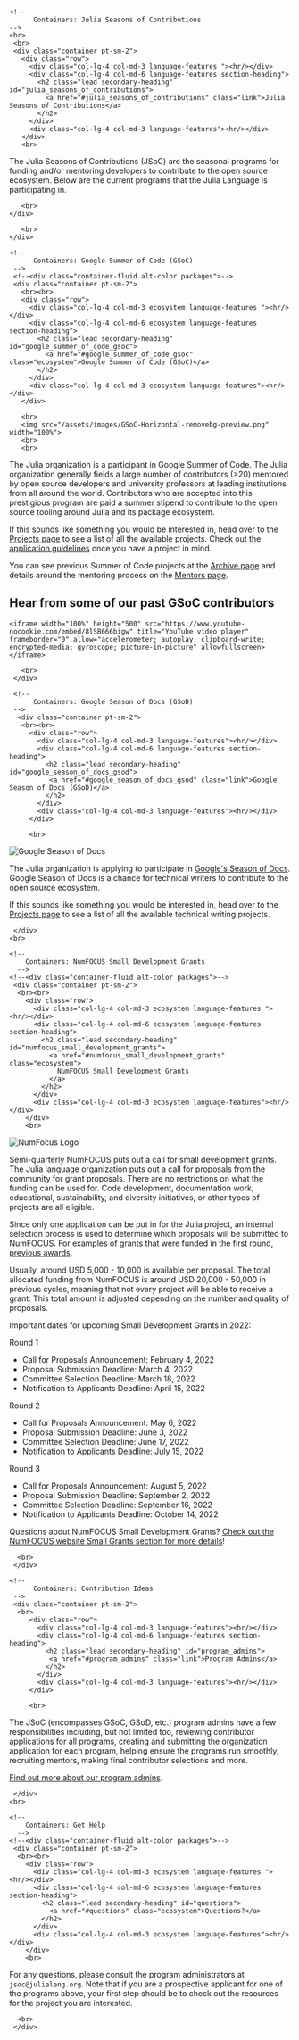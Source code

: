 ~~~
<!--
      Containers: Julia Seasons of Contributions
-->
<br>
 <br>
 <div class="container pt-sm-2">
   <div class="row">
     <div class="col-lg-4 col-md-3 language-features "><hr/></div>
     <div class="col-lg-4 col-md-6 language-features section-heading">
       <h2 class="lead secondary-heading" id="julia_seasons_of_contributions">
         <a href="#julia_seasons_of_contributions" class="link">Julia Seasons of Contributions</a>
       </h2>
     </div>
     <div class="col-lg-4 col-md-3 language-features"><hr/></div>
   </div>
   <br>
~~~

The Julia Seasons of Contributions (JSoC) are the seasonal programs for funding and/or mentoring developers to contribute to the open source ecosystem. Below are the current programs that the Julia Language is participating in.

~~~
   <br>
</div>
~~~

~~~
   <br>
</div>
~~~

~~~
<!--
      Containers: Google Summer of Code (GSoC)
 -->
 <!--<div class="container-fluid alt-color packages">-->
 <div class="container pt-sm-2">
   <br><br>
   <div class="row">
     <div class="col-lg-4 col-md-3 ecosystem language-features "><hr/></div>
     <div class="col-lg-4 col-md-6 ecosystem language-features section-heading">
       <h2 class="lead secondary-heading" id="google_summer_of_code_gsoc">
         <a href="#google_summer_of_code_gsoc" class="ecosystem">Google Summer of Code (GSoC)</a>
       </h2>
     </div>
     <div class="col-lg-4 col-md-3 ecosystem language-features"><hr/></div>
   </div>

   <br>
   <img src="/assets/images/GSoC-Horizontal-removebg-preview.png" width="100%">
   <br>
   <br>

~~~

The Julia organization is a participant in Google Summer of Code.
The Julia organization generally fields a large number of contributors (&gt;20) mentored by open source developers and university professors at leading institutions from all around the world.
Contributors who are accepted into this prestigious program are paid a summer stipend to contribute to the open source tooling around Julia and its package ecosystem.

If this sounds like something you would be interested in, head over to the [Projects page](/jsoc/projects/) to see a list of all the available projects. Check out the [application guidelines](/jsoc/guidelines/) once you have a project in mind.

You can see previous Summer of Code projects at the [Archive page](/jsoc/archive/) and details around the mentoring process on the [Mentors page](/jsoc/mentors/).

## Hear from some of our past GSoC contributors

~~~
<iframe width="100%" height="500" src="https://www.youtube-nocookie.com/embed/8lSB666bigw" title="YouTube video player" frameborder="0" allow="accelerometer; autoplay; clipboard-write; encrypted-media; gyroscope; picture-in-picture" allowfullscreen></iframe>
~~~

~~~
   <br>
 </div>
~~~

~~~
 <!--
      Containers: Google Season of Docs (GSoD)
 -->
  <div class="container pt-sm-2">
   <br><br>
     <div class="row">
       <div class="col-lg-4 col-md-3 language-features"><hr/></div>
       <div class="col-lg-4 col-md-6 language-features section-heading">
         <h2 class="lead secondary-heading" id="google_season_of_docs_gsod">
          <a href="#google_season_of_docs_gsod" class="link">Google Season of Docs (GSoD)</a>
         </h2>
       </div>
       <div class="col-lg-4 col-md-3 language-features"><hr/></div>
     </div>

     <br>
~~~
![Google Season of Docs](https://user-images.githubusercontent.com/35577566/114047222-5e27e800-983e-11eb-86fd-c8df3490634d.png)

The Julia organization is applying to participate in [Google's Season of Docs](https://developers.google.com/season-of-docs).
Google Season of Docs is a chance for technical writers to contribute to the open source ecosystem.

If this sounds like something you would be interested in, head over to the [Projects page](/jsoc/gsod/projects/) to see a list of all the available technical writing projects.

~~~
 </div>
<br>
~~~

~~~
<!--
    Containers: NumFOCUS Small Development Grants
  -->
<!--<div class="container-fluid alt-color packages">-->
 <div class="container pt-sm-2">
  <br><br>
    <div class="row">
      <div class="col-lg-4 col-md-3 ecosystem language-features "><hr/></div>
      <div class="col-lg-4 col-md-6 ecosystem language-features section-heading">
        <h2 class="lead secondary-heading" id="numfocus_small_development_grants">
          <a href="#numfocus_small_development_grants" class="ecosystem">
            NumFOCUS Small Development Grants
          </a>
        </h2>
      </div>
      <div class="col-lg-4 col-md-3 ecosystem language-features"><hr/></div>
    </div>
    <br>
~~~

![NumFocus Logo](https://user-images.githubusercontent.com/35577566/114047420-87487880-983e-11eb-83f1-2820cfe17942.png)

Semi-quarterly NumFOCUS puts out a call for small development grants.
The Julia language organization puts out a call for proposals from the community for grant proposals.
There are no restrictions on what the funding can be used for. Code development, documentation work, educational, sustainability, and diversity initiatives, or other types of projects are all eligible.

Since only one application can be put in for the Julia project, an internal selection process is used to determine which proposals will be submitted to NumFOCUS.
For examples of grants that were funded in the first round, [previous awards](https://numfocus.org/programs/sustainability#sdg).

Usually, around USD 5,000 - 10,000 is available per proposal.
The total allocated funding from NumFOCUS is around USD 20,000 - 50,000 in previous cycles, meaning that not every project will be able to receive a grant.
This total amount is adjusted depending on the number and quality of proposals.

Important dates for upcoming Small Development Grants in 2022:

Round 1
- Call for Proposals Announcement: February 4, 2022
- Proposal Submission Deadline: March 4, 2022
- Committee Selection Deadline: March 18, 2022
- Notification to Applicants Deadline: April 15, 2022

Round 2
- Call for Proposals Announcement: May 6, 2022
- Proposal Submission Deadline: June 3, 2022
- Committee Selection Deadline: June 17, 2022
- Notification to Applicants Deadline: July 15, 2022

Round 3
- Call for Proposals Announcement: August 5, 2022
- Proposal Submission Deadline: September 2, 2022
- Committee Selection Deadline: September 16, 2022
- Notification to Applicants Deadline: October 14, 2022

Questions about NumFOCUS Small Development Grants? [Check out the NumFOCUS website Small Grants section for more details](https://numfocus.org/programs/small-development-grants)!

~~~
  <br>
 </div>
~~~

~~~
<!--
      Containers: Contribution Ideas
 -->
 <div class="container pt-sm-2">
  <br>
     <div class="row">
       <div class="col-lg-4 col-md-3 language-features"><hr/></div>
       <div class="col-lg-4 col-md-6 language-features section-heading">
         <h2 class="lead secondary-heading" id="program_admins">
          <a href="#program_admins" class="link">Program Admins</a>
         </h2>
       </div>
       <div class="col-lg-4 col-md-3 language-features"><hr/></div>
     </div>

     <br>
~~~

The JSoC (encompasses GSoC, GSoD, etc.) program admins have a few responsibilities including, but not limited too, reviewing contributor applications for all programs, creating and submitting the organization application for each program, helping ensure the programs run smoothly, recruiting mentors, making final contributor selections and more. 

[Find out more about our program admins](/jsoc/admins/). 

~~~
 </div>
<br>
~~~

~~~
<!--
    Containers: Get Help
  -->
<!--<div class="container-fluid alt-color packages">-->
 <div class="container pt-sm-2">
  <br><br>
    <div class="row">
      <div class="col-lg-4 col-md-3 ecosystem language-features "><hr/></div>
      <div class="col-lg-4 col-md-6 ecosystem language-features section-heading">
        <h2 class="lead secondary-heading" id="questions">
          <a href="#questions" class="ecosystem">Questions?</a>
        </h2>
      </div>
      <div class="col-lg-4 col-md-3 ecosystem language-features"><hr/></div>
    </div>
    <br>
~~~

For any questions, please consult the program administrators at `jsoc@julialang.org`. Note that if you are a prospective applicant for one of the programs above, your first step should be to check out the resources for the project you are interested.

~~~
  <br>
 </div>
~~~
